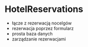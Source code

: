 # HotelReservations

* łącze z rezerwacją nocelgów
* rezerwacja poprzez formularz
* prosta baza danych
* zarządzanie rezerwacjami
